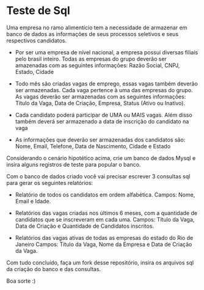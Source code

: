 # Teste de Sql

Uma empresa no ramo alimentício tem a necessidade de armazenar em banco de dados as informações de seus processos seletivos e seus respectivos candidatos.

- Por ser uma empresa de nível nacional, a empresa possui diversas filiais pelo brasil inteiro. Todas as empresas do grupo deverão ser amazenadas com as seguintes informações: Razão Social, CNPJ, Estado, Cidade

- Todo mês são criadas vagas de emprego, essas vagas também deverão ser armazenadas. Cada vaga pertence à uma das empresas do grupo. 
As vagas deverão ser armazenadas com as seguintes informações: Título da Vaga, Data de Criação, Empresa, Status (Ativo ou Inativo).

- Cada candidato poderá participar de UMA ou MAIS vagas. Além disso também deverá ser armazenado a data de inscrição do candidato na vaga

- As informações que deverão ser armazenadas dos candidatos são: Nome, Email, Telefone, Data de Nascimento, Cidade e Estado 
 

Considerando o cenário hipotético acima, crie um banco de dados Mysql e insira alguns registros de teste para popular o banco.

Com o banco de dados criado você vai precisar escrever 3 consultas sql para gerar os seguintes relatórios:

- Relatório de todos os candidatos em ordem alfabética.
Campos: Nome, Email e Idade.

- Relatórios das vagas criadas nos últimos 6 meses, com a quantidade de candidatos que se inscreveram em cada uma. 
Campos: Título da Vaga, Data de Criação e Quantidade de Candidatos inscritos.

- Relatórios das vagas ativas de todas as empresas do estado do Rio de Janeiro
Campos: Título da Vaga, Nome da Empresa e Data de Criação da Vaga.

Com tudo concluído, faça um fork desse repositório, insira os arquivos sql da criação do banco e das consultas.

Boa sorte :)

